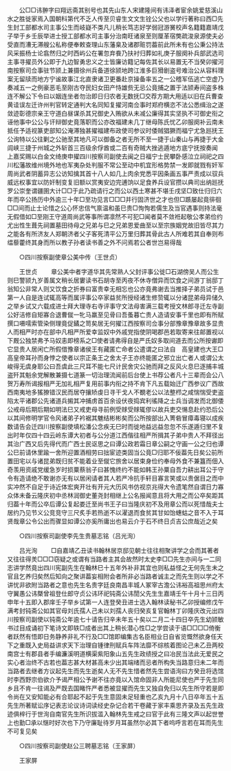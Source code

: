 <!-- { "loadSidebar": true } -->
　　公□□讳翀字曰翔远斋其别号也其先山东人宋建隆间有讳泽者宦余姚爱慈溪山水之胜徙家焉入国朝科第代不乏人传至贝睿生文文生铨公父也以学行著称曰西□先生封工部都水司主事公生而岐嶷不类凡儿稍长笃志好学弱冠游黉校声名籍籍嘉靖戊子举于乡壬辰举进士授工部都水司主事分治南旺诸泉至则厘革宿獘疏浚泉源使夫必受直而漕无滞艘公私称便奉敕查理山东藩臬及诸郡赃罚葢前此所未有也公秉公持法风采振杨士论翕然归之时西屿公在署忽弃飬乃扶衬归葬如礼庚子服阕补兵部武选司主事寻擢员外公即于九边智勇忠义之士皆廉访籍记每佐其长以易置无不当癸卯擢河南按察司佥事驻节颕上兼摄徐州兵备道徐颕地跨江淮多巨猾剧盗号难治公从容料理案无留牍而地方宁谧故事江北直隶诸卫更番赴京操备率五之一公稽军伍逃亡空虚乃奏减五一之例豪恶毛至刚古夺民妇女田产恃雄赀无忌公竟捕之置于法颕寿间盗多株连不解公下令曰以姻连坐者勿治即日归农者无数抚□交荐方期大用适以旧在兵曹查黄诖误左迁许州判官转定通判大名同知复擢河南佥事时郑府横恣不法公悉缉治之遂敛迹彰德宗亲王守道白昼谋杀其兄御史入贿欲从未减公廉得其实坚执不可御史衔之诬他事中公公与讦辩御史竟落职而公亦改福建未几丁继母陈氏忧乙卯服阕补云南未抵任予适视篆吏部知公淹滞独甚擢福建布政使司参议时倭贼猖獗而福宁尤急廵抚王公询特以公往剿之公驰至其地凡可以御备之者无所不至一捷于山秦山与再捷于大金闾峡三捷于州城之外斩首三百级余俘酋或二百有奇贼大挫逃遁地方底宁抚按奏闻　上嘉奖赐以白金文绮庚申擢四川按察司副使去闽之日福宁士民攀卧感泣立祠祀之四川松藩故维州境外地也军夷杂处判服不常公至动中机宜形格势禁一发即就戮有奸军周尚武者阴蓄异志公访知擒其首十八人如几上肉余党悉平因条画五事严责成以驭兵威远权事宜以防奸制变复旧额以赏夷安边完逋饷以足食养兵设官攒以典司出纳廵抚罗公崇奎谓疆圉大计□□于此乃疏请行之而公以西土寒甚不堪壬戌坚□致仕归归六年而卒公扬历中外逾三十年□至功见言□□□并行固济世之才也但□踬屡起竟徘徊□□间而止士论惜之公心怀忠信气禀温和虽巳贵□恂恂若儒生及当官遇事则持法毫无假借如□至刚王守道周尚武等事所谓凛然不可犯□闻者莫不敛袵起敬公孝弟俭约尤出性生葺先祠置墓田待母之兄弟与巳之兄弟恩爱曲至以至宗族姻党故旧皆尽其力之能各有所济友人郑朝济者父子客死清平公万里归葬其骨此古人所难若其自奉则布缊藜藿终其身而所以教子孙者读书善之外不问焉若公者世岂易得哉 

　　○四川按察副使章公美中传（王世贞） 

　　王世贞 
　　章公美中者字道华其先常熟人父封评事公徙□石湖傍吴人而公生则巳警颕九岁善属文稍长居寠读书石胡寺至丙夜不休寺僧异而饮食之间游丁翁邸丁翁知公非常人则又饮食之折券曰富贵幸无相忘也公亦竟弗谢去当推择子弟员试于邑第一人自是连试辄高等而属评事公卒家益贫所授经诸生修贽辄以分诸昆弟母异储久之举乡试又六载成进士拜大理寺右寺评事守文法母害满三载考授文林郎寻迁左寺副公好洁修自矩寡合退曹僦一牝马羸至见骨曰吾蚤暮亡贵人造请安事千里也即有所赋撰口嗫嚅索管染侧理竟促鐍之笥矣居无何擢江西按察司佥事分部豫章豫章故多显贵人而相严时亦在部中凡相严所爱幸监奴中外戚党指使阴喝郡邑若取寄来往邮置视以下厩公独禁弗予马奴恚即榜系之□使者请弗得自是严氏奴多取间道去而公所按谳即它显贵人居闲亡所假借豫章诸侯王有藏匿亡命者公遣谓之曰法自　高皇建也大王□高皇帝耳孙而身悖之使者以宗正条王之舍太子王亦终能匿之邪立出亡者人或谓公太峻得无虞身耶公曰吾虞此三尺耳不能七尺计民舍灾公驰而拜之反风火息巳逐捕丰城盗歼其魁余党解散兼摄七道篆一切治理流闻前后台使上书荐公者凡十三辈而会公八贺万寿所谒报相严无加礼相严复用前事内衔之持不肯下凡五载始迁广西参议广西故西南夷地多猺獠错汉民而居夺攘矫虔日寻干戈人不覩老公以法整栉之咸惴惴受吏盗陷太平诸郡公先诸道兵摋其冲捕虏首百余设伏夜捣宾利徭降之士兵当调发而北御倭公戒母后期后期如明法巳又戒吏母寻前例受赇受赇辄僇以故兵吏交愓息赴约恐后公以其间修明学官令风诸弟子衿裾其魋结彬彬矣而公所按部出入箐砦冒瘴毒寝以成疾数请告会迁四川按察副使填松潘公念疾无巳时而徙地益远益忽忽不乐遂遁归里不复出时年仅四十四云岭东谭大初者与公分道江西偕往相严所揖其子弟中贵人不拜径出其治广西又后先得代而广西士民讴思之曰谭公政若霜日章公嗣之守画一公之归也谭公巳前请休里踰一舍所迎置酒相劳曰拙宦迹类固当公竟□归耶不佞葢先日矣公前所置田宅以与诸昆弟既归贫不能着业至僦它旅舍以居束身俭约奉母外食不兼簋而佃入奇羡用资戚党缓急岁时损粟蔡翁子曰甚愧终约不能如韩王孙粟自吾力耕出耳公于守令有造请绝不敢谢亦无有以居闲请者其人若严冷抗手轩目寡言笑或以贵倨目之而中实冲然不自足于诗近体宏爽开壮有开元大历风书仿视京兆得大令遗笔然自谓日力寡众体未备云隆庆初中丞林润御史董尧封相继上公名报闻意且将大用之而公卒矣距其归葢十年而公卒后谭公复起娄迁至尚书王子曰当隆庆初不及用章公而以死惜哉夫士居约乃见节义公竞竞守三尺炙手若热逝不以濯退而食贫其甘如饴蟪蛄之音不入于耳贤哉章公令公出而骤显如谭公亦奚所庸出也易云介于石不终日贞吉公庶哉近之矣 

　　○四川按察司副使李先生贵墓志铭（吕光洵） 

　　吕光洵 
　　□自嘉靖乙丑读书翰林居京邸见朝士往往相聚讲学之会而其著者又往往得羙□□□窃疑之或谓有当路者主其会故然时太史李□□先生亦间与一二同志讲学然竟出四川宪副先生在翰林巳十五年外补非其宜也则私益怪之无何先生未之官且乞养归矣然后知向之聚讲葢妄相附会者所非必当路者诚主之而先生则以学之不讲忧非欲附当路者之意也先生名贵字廷良南昌丰城人冢宰古澹公讳裕高祖思州府太守翼愚公讳槩曾祖登仕郎守贞公讳环祀钝斋公讳誾父先生生嘉靖壬午十月十三日丙申年十五即入郡庠壬子举乡试第一人连登癸丑进士选入翰林读秘书乙卯授编修戊午满考封钝斋公如其官母刘氏孺人己未以刘孺人丧归癸亥复官翰林丁卯隆庆改元出四川按察司副使以钝斋公年逾七十请告归辛未年五十矣以二月二十四日卒先生幼颕敏书过目成诵初下笔诗文即轶□成者出其上稍长潜心性□之学尝读于语□□□□倚衡者跃然有悟即日务静养非礼不行及□□馆即编集古名臣相业日自省览慨然欲身任天下之重既入史局益讲求天下治理自锺律刑赋兵车阵法靡不综核着图论己未乙丑两校南宫士有郡县者手编濂溪明道横渠紫阳象山五先生政绩授之曰冶民当法此无爱民之实心者治终不古若也葢志甚大材甚高未少出其端绪而忌者所构失当路意归未二年而当路者去继者方议起先生而先生逝矣人无不先生惜者然先生尝语洵曰方癸丑将选馆时李西野宗伯欲介予谒严相公予谢不往亦竟以入馆命固非人所能尼使也严于先生同乡且不肯一往谒及严既去国睹忤严者悉被显擢而先生又独自免归以先生所守若是即令尚在又安知能必有合耶起不起于先生意固未足轻重也乙亥九月十八日卒年五十五先生所著赋讼序记表志论议诗词读经史杂记合若干卷藏于家丰乘思齐录及五先生政迹俱梓行于世洵自南官先生所识拔滥入翰林先生戒之曰官于此有三隆文声以起世誉上也勤□承以惬时好次也下乃守廉耻待岁月耳虽然尔必其下者呜呼言若在耳而先生不可复见矣 

　　○四川按察司副使赵公三聘墓志铭（王家屏） 

　　王家屏 

